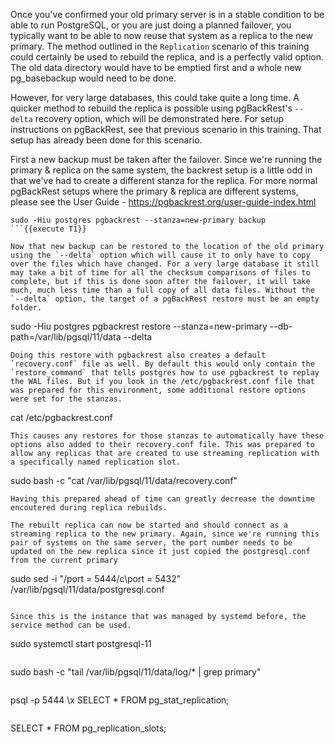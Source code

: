 Once you've confirmed your old primary server is in a stable condition to be able to run PostgreSQL, or you are just doing a planned failover, you typically want to be able to now reuse that system as a replica to the new primary. The method outlined in the `Replication` scenario of this training could certainly be used to rebuild the replica, and is a perfectly valid option. The old data directory would have to be emptied first and a whole new pg_basebackup would need to be done. 

However, for very large databases, this could take quite a long time. A quicker method to rebuild the replica is possible using pgBackRest's `--delta` recovery option, which will be demonstrated here. For setup instructions on pgBackRest, see that previous scenario in this training. That setup has already been done for this scenario.

First a new backup must be taken after the failover. Since we're running the primary & replica on the same system, the backrest setup is a little odd in that we've had to create a different stanza for the replica. For more normal pgBackRest setups where the primary & replica are different systems, please see the User Guide - https://pgbackrest.org/user-guide-index.html

```
sudo -Hiu postgres pgbackrest --stanza=new-primary backup
```{{execute T1}}

Now that new backup can be restored to the location of the old primary using the `--delta` option which will cause it to only have to copy over the files which have changed. For a very large database it still may take a bit of time for all the checksum comparisons of files to complete, but if this is done soon after the failover, it will take much, much less time than a full copy of all data files. Without the `--delta` option, the target of a pgBackRest restore must be an empty folder. 
```
sudo -Hiu postgres pgbackrest restore --stanza=new-primary --db-path=/var/lib/pgsql/11/data --delta
```{{execute T1}}
Doing this restore with pgbackrest also creates a default `recovery.conf` file as well. By default this would only contain the `restore_command` that tells postgres how to use pgbackrest to replay the WAL files. But if you look in the /etc/pgbackrest.conf file that was prepared for this environment, some additional restore options were set for the stanzas. 
```
cat /etc/pgbackrest.conf
```{{execute T1}}
This causes any restores for those stanzas to automatically have these options also added to their recovery.conf file. This was prepared to allow any replicas that are created to use streaming replication with a specifically named replication slot.
```
sudo bash -c "cat /var/lib/pgsql/11/data/recovery.conf"
```{{execute T1}}
Having this prepared ahead of time can greatly decrease the downtime encoutered during replica rebuilds.

The rebuilt replica can now be started and should connect as a streaming replica to the new primary. Again, since we're running this pair of systems on the same server, the port number needs to be updated on the new replica since it just copied the postgresql.conf from the current primary
```
sudo sed -i "/port = 5444/c\port = 5432" /var/lib/pgsql/11/data/postgresql.conf
```{{execute T1}}

Since this is the instance that was managed by systemd before, the service method can be used.
```
sudo systemctl start postgresql-11
```{{execute T1}}
```
sudo bash -c "tail /var/lib/pgsql/11/data/log/* | grep primary"
```{{execute T1}}
```
psql -p 5444
\x
SELECT * FROM pg_stat_replication;
```{{execute T1}}
```
SELECT * FROM pg_replication_slots;
```{{execute T1}}


